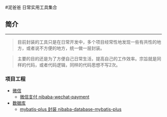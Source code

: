 #泥爸爸 日常实用工具集合

## 简介

---
> 目前封装的工具只是在日常开发中，多个项目经常性地发现一些有共性的地方，或者说不方便的地方，统一做一层封装。

> 主要的目的还是为了方便自己日常生活，提高自己的工作效率。宗旨就是同样的代码，或者代码逻辑，同样的代码思想不写2次。


### 项目工程

- [微信](https://github.com/ufocjm/nibaba/tree/main/nibaba-wechat)
    - [微信支付 nibaba-wechat-payment](https://github.com/ufocjm/nibaba/tree/main/nibaba-wechat/nibaba-wechat-payment)
- [数据库](https://github.com/ufocjm/nibaba/tree/main/nibaba-database)
    - [mybatis-plus 封装 nibaba-database-mybatis-plus](https://github.com/ufocjm/nibaba/tree/main/nibaba-database/nibaba-database-mybatis-plus)